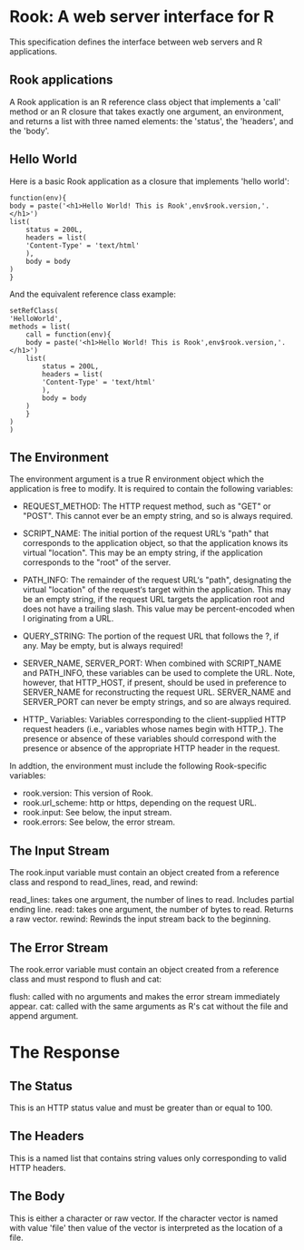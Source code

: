 Rook: A web server interface for R
=======================================

This specification defines the interface between web servers and R applications.

Rook applications
-----------------

A Rook application is an R reference class object that implements a 'call'
method or an R closure that takes exactly one argument, an environment,
and returns a list with three named elements: the 'status', the 'headers',
and the 'body'.

Hello World
-----------

Here is a basic Rook application as a closure that implements 'hello world':

    function(env){
	body = paste('<h1>Hello World! This is Rook',env$rook.version,'.</h1>')
	list(
	    status = 200L,
	    headers = list(
		'Content-Type' = 'text/html'
	    ),
	    body = body
	)
    }

And the equivalent reference class example:

    setRefClass(
	'HelloWorld',
	methods = list(
	    call = function(env){
		body = paste('<h1>Hello World! This is Rook',env$rook.version,'.</h1>')
		list(
		    status = 200L,
		    headers = list(
			'Content-Type' = 'text/html'
		    ),
		    body = body
		)
	    }
	)
    )

The Environment
---------------

The environment argument is a true R environment object which the
application is free to modify. It is required to contain the following
variables:

- REQUEST_METHOD: The HTTP request method, such as "GET" or "POST". This
    cannot ever be an empty string, and so is always required.

- SCRIPT_NAME:	The initial portion of the request URL‘s "path" that
    corresponds to the application object, so that the application knows
    its virtual "location". This may be an empty string, if the application
    corresponds to the "root" of the server.

- PATH_INFO:  The remainder of the request URL‘s "path", designating the
    virtual "location" of the request‘s target within the application. This
    may be an empty string, if the request URL targets the application root
    and does not have a trailing slash. This value may be percent-encoded
    when I originating from a URL.

- QUERY_STRING:	The portion of the request URL that follows the ?,
    if any. May be empty, but is always required!

- SERVER_NAME, SERVER_PORT:   When combined with SCRIPT_NAME and PATH_INFO,
    these variables can be used to complete the URL. Note, however, that
    HTTP_HOST, if present, should be used in preference to SERVER_NAME for
    reconstructing the request URL. SERVER_NAME and SERVER_PORT can never
    be empty strings, and so are always required.

- HTTP_ Variables:    Variables corresponding to the client-supplied
    HTTP request headers (i.e., variables whose names begin with HTTP_). The
    presence or absence of these variables should correspond with the presence
    or absence of the appropriate HTTP header in the request.

In addtion, the environment must include the following Rook-specific variables:

- rook.version:	    This version of Rook.
- rook.url_scheme:    http or https, depending on the request URL.
- rook.input:	    See below, the input stream.
- rook.errors:	    See below, the error stream.

The Input Stream
----------------

The rook.input variable must contain an object created from a reference
class and respond to read_lines, read, and rewind:

read_lines: takes one argument, the number of lines to read. Includes partial ending line.
read: takes one argument, the number of bytes to read. Returns a raw vector.
rewind: Rewinds the input stream back to the beginning.

The Error Stream
----------------

The rook.error variable must contain an object created from a reference
class and must respond to flush and cat:

flush: called with no arguments and makes the error stream immediately appear.
cat: called with the same arguments as R's cat without the file and append argument.

The Response
============

The Status
----------

This is an HTTP status value and must be greater than or equal to 100.

The Headers
-----------

This is a named list that contains string values only corresponding to valid HTTP headers.

The Body
--------

This is either a character or raw vector. If the character vector is
named with value 'file' then value of the vector is interpreted as the
location of a file.
